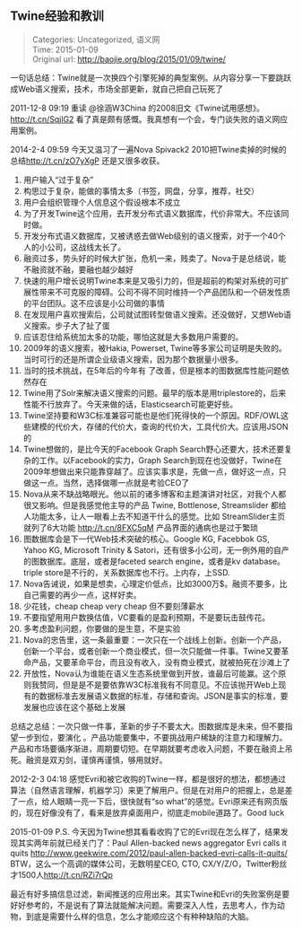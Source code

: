 Twine经验和教训
---
    
> Categories: Uncategorized, 语义网  
> Time: 2015-01-09  
> Original url: <http://baojie.org/blog/2015/01/09/twine/>
    
一句话总结：Twine就是一次换四个引擎死掉的典型案例。从内容分享一下要跳跃成Web语义搜索，技术，市场全部更新，就自己把自己玩死了

2011-12-8 09:19 重读 @徐涵W3China 的2008旧文《Twine试用感想》。<http://t.cn/SqjlG2> 看了真是颇有感慨。我真想有一个会，专门谈失败的语义网应用案例。

2014-2-4 09:59 今天又温习了一遍Nova Spivack2 2010把Twine卖掉的时候的总结<http://t.cn/zO7yXgP> 还是又很多收获。

1. 用户输入“过于复杂”
2. 构思过于复杂，能做的事情太多（书签，网盘，分享，推荐，社交）
3. 用户会组织管理个人信息这个假设根本不成立
4. 为了开发Twine这个应用，去开发分布式语义数据库，代价非常大。不应该同时做。
5. 开发分布式语义数据库，又被诱惑去做Web级别的语义搜索，对于一个40个人的小公司，这战线太长了。
6. 融资过多，势头好的时候大扩张，危机一来，贱卖了。Nova于是总结说，能不融资就不融，要融也越少越好
7. 快速的用户增长说明Twine本来是又吸引力的，但是超前的构架对系统的可扩展性带来不可克服的障碍。公司不得不同时维持一个产品团队和一个研发性质的平台团队。这不应该是小公司做的事情
8. 在发现用户喜欢搜索后，公司就试图转型做语义搜索。还没做好，又想Web语义搜索。步子大了扯了蛋
9. 应该忍住给系统加太多的功能，哪怕这就是大多数用户需要的。
10. 2009年的语义搜索，被Hakia, Powerset, Twine等多家公司证明是失败的。当时可行的还是所谓企业级语义搜索，因为那个数据量小很多。     
11. 当时的技术挑战，在5年后的今年有 了改善，但是根本的图数据库性能问题依然存在
12. Twine用了Solr来解决语义搜索的问题。最早的版本是用triplestore的，后来性能不行放弃了。今天来做的话，Elasticsearch可能更好些。
13. Twine坚持要和W3C标准兼容可能也是他们死得快的一个原因。RDF/OWL这些建模的代价大，存储的代价大，查询的代价大，工具代价大。应该用JSON的
14. Twine想做的，是比今天的Facebook Graph Search野心还要大，技术还要复杂的工作。以Facebook的实力，Graph Search到现在也没做好，Twine在2009年想做出来只能靠穿越了。应该实事求是，先做一点，做好这一点，只做这一点。当然，选择做哪一点就是考验CEO了
15. Nova从来不缺战略眼光。他以前的诸多博客和主题演讲对社区，对我个人都很又影响。但是我感觉他主导的产品 Twine, Bottlenose, Streamslider 都给人功能太多，让人一眼看上去不知道干什么的感觉。比如 StreamSlider主页就列了6大功能 http://t.cn/8FXC5qM 产品界面的通病也是过于繁琐
16. 图数据库会是下一代Web技术突破的核心。Google KG, Facebbok GS, Yahoo KG, Microsoft Trinity & Satori，还有很多小公司，无一例外用的自产的图数据库。底层，或者是faceted search engine，或者是kv database。triple store是不行的，关系数据库也不行。上内存，上SSD.
17. Nova告诫说，如果是想卖，心理定价低点，比如3000万$。融资不要多，比自己需要的再少一点，这样好卖。
18. 少花钱，cheap cheap very cheap 但不要刻薄薪水
19. 不要指望用用户数换估值，VC要看的是盈利预期，不是要玩击鼓传花。
20. 多考虑盈利问题，你要做的是生意，不是实验
21. Nova的忠告里，这一条最重要：一次只在一个战线上创新。创新一个产品，创新一个平台，或者创新一个商业模式，但一次只能做一件事。Twine又要革命产品，又要革命平台，而且没有收入，没有商业模式，就被拍死在沙滩上了
22. 开放性，Nova认为谁能在语义生态系统里做到开放，谁最后可能赢。这个原则我赞同，但是是不是要依靠W3C标准我有不同意见。不应该抛开Web上现有的数据标准去发展语义数据的标准，存储和查询。JSON是事实的标准，要发展也应该在这个基础上发展

总结之总结：一次只做一件事，革新的步子不要太大。图数据库是未来，但不要指望一步到位，要演化 。产品功能要集中，不要挑战用户稀缺的注意力和理解力。产品和市场要循序渐进，周期要切短。在早期就要考虑收入问题，不要在融资上吊死。融资是双刃剑，谨慎再谨慎，够用就好。

2012-2-3 04:18 感觉Evri和被它收购的Twine一样，都是很好的想法，都想通过算法（自然语言理解，机器学习）来更了解用户。但是在对用户的把握上，总是差了一点，给人眼睛一亮一下后，很快就有“so what”的感觉。Evri原来还有网页版的，现在好像没有了，看来是放弃桌面用户，彻底走mobile道路了。Good luck

2015-01-09 P.S. 今天因为Twine想其看看收购了它的Evri现在怎么样了，结果发现其实两年前就已经关门了：Paul Allen-backed news aggregator Evri calls it quits <http://www.geekwire.com/2012/paul-allen-backed-evri-calls-it-quits/> BTW，这么一个高调的媒体公司，无数明星CEO, CTO, CX/Y/Z/O，Twitter粉丝才1500人<http://t.cn/RZi7rQp> 

最近有好多搞信息过滤，新闻推送的应用出来。其实Twine和Evri的失败案例是要好好参考的，不是说有了算法就能解决问题。需要深入人性，去思考人，作为动物，到底是需要什么样的信息，怎么才能顺应这个有种种缺陷的大脑。 
    